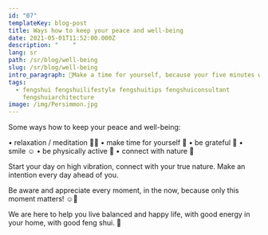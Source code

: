 ```yaml
---
id: "07"
templateKey: blog-post
title: Ways how to keep your peace and well-being
date: 2021-05-01T11:52:00.000Z
description: "    "
lang: sr
path: /sr/blog/well-being
slug: /sr/blog/well-being
intro_paragraph: 🌱Make a time for yourself, because your five minutes will change your life.🌱
tags:
  - fengshui fengshuilifestyle fengshuitips fengshuiconsultant
    fengshuiarchitecture
image: /img/Persimmon.jpg
---
```

Some ways how to keep your peace and well-being:

• relaxation / meditation 🧘‍♀️
• make time for yourself 📖
• be grateful 🙏
• smile ☺️
• be physically active 🏃
• connect with nature 🌳

Start your day on high vibration, connect with your true nature. Make an intention every day ahead of you.

Be aware and appreciate every moment, in the now, because only this moment matters! ☺️🙏

We are here to help you live balanced and happy life, with good energy in your home, with good feng shui. 💛